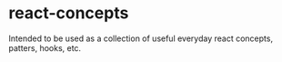 # react-concepts
Intended to be used as a collection of useful everyday react concepts, patters, hooks, etc.
